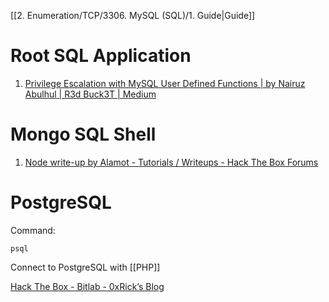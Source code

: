[[2. Enumeration/TCP/3306. MySQL (SQL)/1. Guide|Guide]]


# Root SQL Application 

1. [Privilege Escalation with MySQL User Defined Functions | by Nairuz Abulhul | R3d Buck3T | Medium](https://medium.com/r3d-buck3t/privilege-escalation-with-mysql-user-defined-functions-996ef7d5ceaf)


# Mongo SQL Shell

1. [Node write-up by Alamot - Tutorials / Writeups - Hack The Box Forums](https://forum.hackthebox.eu/discussion/548/node-write-up-by-alamot)

# PostgreSQL

Command: 

```
psql
```

Connect to PostgreSQL with [[PHP]]

[Hack The Box - Bitlab - 0xRick’s Blog](https://0xrick.github.io/hack-the-box/bitlab/)
